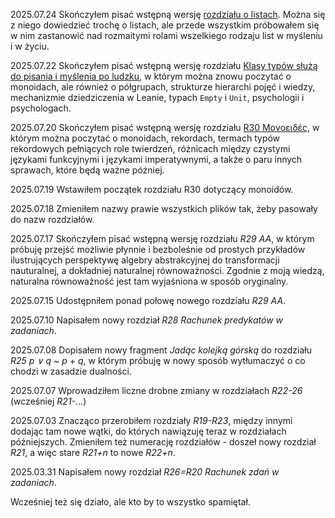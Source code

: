 2025.07.24 Skończyłem pisać wstępną wersję [rozdziału o
listach](./rozdzialy/R32_zaraz_bedzie_tylko_jeszcze_listy.md). Można się z niego dowiedzieć trochę o
listach, ale przede wszystkim próbowałem się w nim zastanowić nad rozmaitymi rolami wszelkiego
rodzaju list w myśleniu i w życiu.

2025.07.22 Skończyłem pisać wstępną wersję rozdziału [Klasy typów służą do pisania i myślenia po
ludzku](./rozdzialy/R31_Klasy_typow_sluza_do.md), w którym można znowu poczytać o monoidach, ale
również o półgrupach, strukturze hierarchi pojęć i wiedzy, mechanizmie dziedziczenia w Leanie,
typach `Empty` i `Unit`, psychologii i psychologach.

2025.07.20 Skończyłem pisać wstępną wersję rozdziału [R30 Μονοειδές](./rozdzialy/R30_Monoeides.md),
w którym można poczytać o monoidach, rekordach, termach typów rekordowych pełniących role twierdzeń,
różnicach między czystymi językami funkcyjnymi i językami imperatywnymi, a także o paru innych
sprawach, które będą ważne później.

2025.07.19 Wstawiłem początek rozdziału R30 dotyczący monoidów.

2025.07.18 Zmieniłem nazwy prawie wszystkich plików tak, żeby pasowały do nazw rozdziałów.

2025.07.17 Skończyłem pisać wstępną wersję rozdziału *R29 AA*, w którym próbuję przejść możliwie
płynnie i bezboleśnie od prostych przykładów ilustrujących perspektywę algebry abstrakcyjnej do
transformacji nauturalnej, a dokładniej naturalnej równoważności. Zgodnie z moją wiedzą, naturalna
równoważność jest tam wyjaśniona w sposób oryginalny.

2025.07.15 Udostępniłem ponad połowę nowego rozdziału *R29 AA*.

2025.07.10 Napisałem nowy rozdział *R28 Rachunek predykatów w zadaniach*.

2025.07.08 Dopisałem nowy fragment *Jadąc kolejką górską* do rozdziału *R25 p ∨ q ~ p + q*, w którym
próbuję w nowy sposób wytłumaczyć o co chodzi w zasadzie dualności.

2025.07.07 Wprowadziłem liczne drobne zmiany w rozdziałach *R22-26* (wcześniej *R21-*...)

2025.07.03 Znacząco przerobiłem rozdziały *R19-R23*, między innymi dodając tam nowe wątki, do
których nawiązuję teraz w rozdziałach późniejszych. Zmieniłem też numerację rozdziałów - doszeł nowy
rozdział *R21*, a więc stare *R21+n* to nowe *R22+n*.

2025.03.31 Napisałem nowy rozdział *R26=R20 Rachunek zdań w zadaniach*.

Wcześniej też się działo, ale kto by to wszystko spamiętał.
